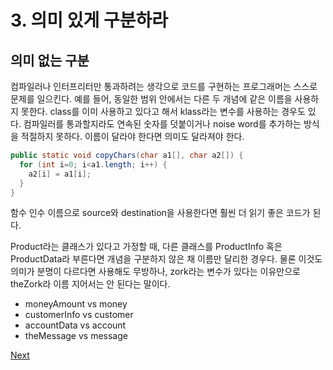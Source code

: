 # 3. 의미 있게 구분하라

## **의미 없는 구분** 

컴파일러나 인터프리터만 통과하려는 생각으로 코드를 구현하는 프로그래머는 스스로 문제를 일으킨다. 예를 들어, 동일한 범위 안에서는 다른 두 개념에 같은 이름을 사용하지 못한다. class를 이미 사용하고 있다고 해서 klass라는 변수를 사용하는 경우도 있다. 컴파일러를 통과할지라도 연속된 숫자를 덧붙이거나 noise word를 추가하는 방식을 적절하지 못하다. 이름이 달라야 한다면 의미도 달라져야 한다.

```java
public static void copyChars(char a1[], char a2[]) {
  for (int i=0; i<a1.length; i++) {
    a2[i] = a1[i];
  }
}
```

함수 인수 이름으로 source와 destination을 사용한다면 훨씬 더 읽기 좋은 코드가 된다.

Product라는 클래스가 있다고 가정할 때, 다른 클래스를 ProductInfo 혹은 ProductData라 부른다면 개념을 구분하지 않은 채 이름만 달리한 경우다. 물론 이것도 의미가 분명이 다르다면 사용해도 무방하나, zork라는 변수가 있다는 이유만으로 theZork라 이름 지어서는 안 된다는 말이다.

* moneyAmount vs money
* customerInfo vs customer
* accountData vs account
* theMessage vs message



[Next](2/4..md)